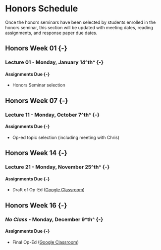 # Honors Schedule

<div class="rmdwarning">
<p>Once the honors seminars have been selected by students enrolled in the honors seminar, this section will be updated with meeting dates, reading assignments, and response paper due dates.</p>
</div>

## Honors Week 01 {-}

### Lecture 01 - Monday, January 14^th^ {-}

#### Assignments Due {-}

* Honors Seminar selection

## Honors Week 07 {-}

### Lecture 11 - Monday, October 7^th^ {-}

#### Assignments Due {-}

* Op-ed topic selection (including meeting with Chris)

## Honors Week 14 {-}

### Lecture 21 - Monday, November 25^th^ {-}

#### Assignments Due {-}

* Draft of Op-Ed (<a href="#" target="_blank">Google Classroom</a>)

## Honors Week 16 {-}

### *No Class* - Monday, December 9^th^ {-}

#### Assignments Due {-}

* Final Op-Ed (<a href="#" target="_blank">Google Classroom</a>)
